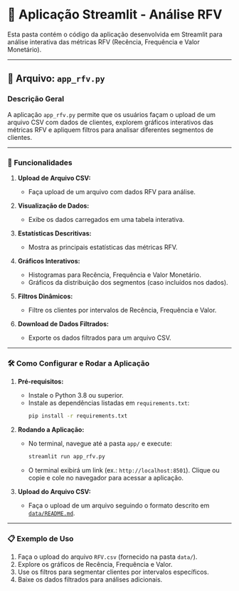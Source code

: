 # 📂 Aplicação Streamlit - Análise RFV

Esta pasta contém o código da aplicação desenvolvida em Streamlit para análise interativa das métricas RFV (Recência, Frequência e Valor Monetário).

---

## 📄 Arquivo: `app_rfv.py`

### Descrição Geral
A aplicação `app_rfv.py` permite que os usuários façam o upload de um arquivo CSV com dados de clientes, explorem gráficos interativos das métricas RFV e apliquem filtros para analisar diferentes segmentos de clientes.

---

### 🚀 Funcionalidades

1. **Upload de Arquivo CSV:**
   - Faça upload de um arquivo com dados RFV para análise.

2. **Visualização de Dados:**
   - Exibe os dados carregados em uma tabela interativa.

3. **Estatísticas Descritivas:**
   - Mostra as principais estatísticas das métricas RFV.

4. **Gráficos Interativos:**
   - Histogramas para Recência, Frequência e Valor Monetário.
   - Gráficos da distribuição dos segmentos (caso incluídos nos dados).

5. **Filtros Dinâmicos:**
   - Filtre os clientes por intervalos de Recência, Frequência e Valor.

6. **Download de Dados Filtrados:**
   - Exporte os dados filtrados para um arquivo CSV.

---

### 🛠️ Como Configurar e Rodar a Aplicação

1. **Pré-requisitos:**
   - Instale o Python 3.8 ou superior.
   - Instale as dependências listadas em `requirements.txt`:
     ```bash
     pip install -r requirements.txt
     ```

2. **Rodando a Aplicação:**
   - No terminal, navegue até a pasta `app/` e execute:
     ```bash
     streamlit run app_rfv.py
     ```
   - O terminal exibirá um link (ex.: `http://localhost:8501`). Clique ou copie e cole no navegador para acessar a aplicação.

3. **Upload do Arquivo CSV:**
   - Faça o upload de um arquivo seguindo o formato descrito em [`data/README.md`](../data/README.md).

---

### 📋 Exemplo de Uso

1. Faça o upload do arquivo `RFV.csv` (fornecido na pasta `data/`).
2. Explore os gráficos de Recência, Frequência e Valor.
3. Use os filtros para segmentar clientes por intervalos específicos.
4. Baixe os dados filtrados para análises adicionais.
